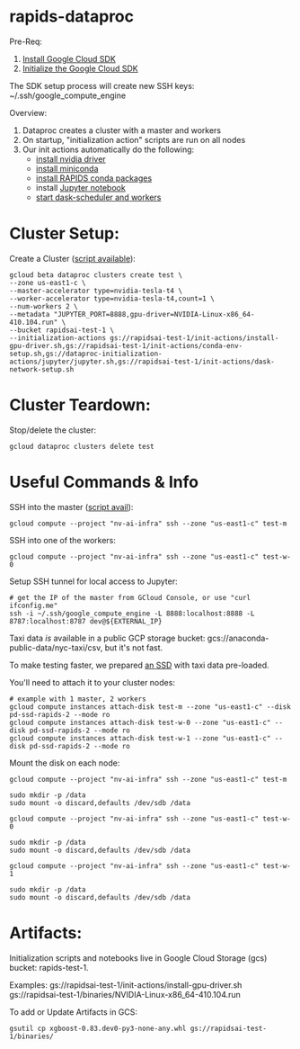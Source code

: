 # rapids-dataproc

Pre-Req:
1. [Install Google Cloud SDK](https://cloud.google.com/sdk/install)
2. [Initialize the Google Cloud SDK](https://cloud.google.com/sdk/docs/initializing)

The SDK setup process will create new SSH keys: ~/.ssh/google_compute_engine

Overview:
1. Dataproc creates a cluster with a master and workers
2. On startup, "initialization action" scripts are run on all nodes
3. Our init actions automatically do the following:
    - [install nvidia driver](init-actions/install-gpu-driver.sh)
    - [install miniconda](https://github.com/GoogleCloudPlatform/dataproc-initialization-actions/tree/master/conda)
    - [install RAPIDS conda packages](init-actions/conda-env-setup.sh)
    - install [Jupyter notebook](https://jupyter.org/)
    - [start dask-scheduler and workers](init-actions/dask-network-setup.sh)

# Cluster Setup:

Create a Cluster ([script available](scripts/create-cluster.sh)):
```
gcloud beta dataproc clusters create test \
--zone us-east1-c \
--master-accelerator type=nvidia-tesla-t4 \
--worker-accelerator type=nvidia-tesla-t4,count=1 \
--num-workers 2 \
--metadata "JUPYTER_PORT=8888,gpu-driver=NVIDIA-Linux-x86_64-410.104.run" \
--bucket rapidsai-test-1 \
--initialization-actions gs://rapidsai-test-1/init-actions/install-gpu-driver.sh,gs://rapidsai-test-1/init-actions/conda-env-setup.sh,gs://dataproc-initialization-actions/jupyter/jupyter.sh,gs://rapidsai-test-1/init-actions/dask-network-setup.sh
```

# Cluster Teardown:

Stop/delete the cluster:
```
gcloud dataproc clusters delete test
```

# Useful Commands & Info

SSH into the master ([script avail](scripts/ssh.sh)):
```
gcloud compute --project "nv-ai-infra" ssh --zone "us-east1-c" test-m
```

SSH into one of the workers:
```
gcloud compute --project "nv-ai-infra" ssh --zone "us-east1-c" test-w-0
```

Setup SSH tunnel for local access to Jupyter:
```
# get the IP of the master from GCloud Console, or use "curl ifconfig.me"
ssh -i ~/.ssh/google_compute_engine -L 8888:localhost:8888 -L 8787:localhost:8787 dev@${EXTERNAL_IP}
```

Taxi data _is_ available in a public GCP storage bucket: gcs://anaconda-public-data/nyc-taxi/csv, but it's not fast.

To make testing faster, we prepared [an SSD](https://cloud.google.com/compute/docs/disks/add-persistent-disk#use_multi_instances) with taxi data pre-loaded.

You'll need to attach it to your cluster nodes:
```
# example with 1 master, 2 workers
gcloud compute instances attach-disk test-m --zone "us-east1-c" --disk pd-ssd-rapids-2 --mode ro
gcloud compute instances attach-disk test-w-0 --zone "us-east1-c" --disk pd-ssd-rapids-2 --mode ro
gcloud compute instances attach-disk test-w-1 --zone "us-east1-c" --disk pd-ssd-rapids-2 --mode ro
```

Mount the disk on each node:
```
gcloud compute --project "nv-ai-infra" ssh --zone "us-east1-c" test-m

sudo mkdir -p /data
sudo mount -o discard,defaults /dev/sdb /data

gcloud compute --project "nv-ai-infra" ssh --zone "us-east1-c" test-w-0

sudo mkdir -p /data
sudo mount -o discard,defaults /dev/sdb /data

gcloud compute --project "nv-ai-infra" ssh --zone "us-east1-c" test-w-1

sudo mkdir -p /data
sudo mount -o discard,defaults /dev/sdb /data
```

# Artifacts:

Initialization scripts and notebooks live in Google Cloud Storage (gcs) bucket: rapids-test-1.

Examples:
gs://rapidsai-test-1/init-actions/install-gpu-driver.sh
gs://rapidsai-test-1/binaries/NVIDIA-Linux-x86_64-410.104.run

To add or Update Artifacts in GCS:
```
gsutil cp xgboost-0.83.dev0-py3-none-any.whl gs://rapidsai-test-1/binaries/
```

